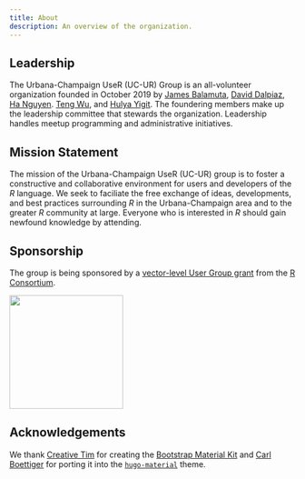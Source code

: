 ```yaml
---
title: About
description: An overview of the organization.
---
```


## Leadership

The Urbana-Champaign UseR (UC-UR) Group is an all-volunteer organization
founded in October 2019 by 
[James Balamuta](http://thecoatlessprofessor.com/),
[David Dalpiaz](https://daviddalpiaz.com/), [Ha Nguyen](http://www.haknguyen.com).
[Teng Wu](https://stat.illinois.edu/directory/profile/tengwu2), and 
[Hulya Yigit](https://github.com/hyigit2). The foundering members make up the
leadership committee that stewards the organization. Leadership handles 
meetup programming and administrative initiatives.

## Mission Statement

The mission of the Urbana-Champaign UseR (UC-UR) group is to foster a 
constructive and collaborative environment for users and developers of the _R_ 
language. We seek to faciliate the free exchange of ideas, developments, and
best practices surrounding _R_ in the Urbana-Champaign area and to the greater
_R_ community at large. Everyone who is interested in _R_ should gain newfound
knowledge by attending.

## Sponsorship

The group is being sponsored by a [vector-level User Group grant](https://www.r-consortium.org/projects/r-user-group-support-program) from the [R Consortium](https://www.r-consortium.org/).

<a href="https://www.r-consortium.org" style="text-decoration:none">
<img src="https://www.r-consortium.org/wp-content/uploads/sites/13/2016/09/RConsortium_Horizontal_Pantone.png" width="200px">
</a>

## Acknowledgements

We thank [Creative Tim](https://www.creative-tim.com/) for creating the 
[Bootstrap Material Kit](https://www.creative-tim.com/product/material-kit) and 
[Carl Boettiger](https://www.carlboettiger.info/) for porting it into the
[`hugo-material`](https://github.com/cboettig/hugo-material) theme.
